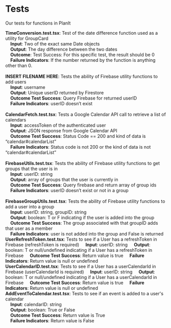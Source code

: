 # Tests
Our tests for functions in PlanIt

**TimeConversion.test.tsx**: Test of the date difference function used as a utility for GroupCard   
&nbsp;&nbsp;&nbsp;&nbsp;**Input**: Two of the exact same Date objects  
&nbsp;&nbsp;&nbsp;&nbsp;**Output**: The day difference between the two dates  
&nbsp;&nbsp;&nbsp;&nbsp;**Outcome**: Test Success: For this specific test, the result should be 0  
&nbsp;&nbsp;&nbsp;&nbsp;**Failure Indicators**: If the number returned by the function is anything other than 0.  
<br>
**INSERT FILENAME HERE**: Tests the ability of Firebase utility functions to add users  
&nbsp;&nbsp;&nbsp;&nbsp;**Input**: username  
&nbsp;&nbsp;&nbsp;&nbsp;**Output**: Unique userID returned by Firestore  
&nbsp;&nbsp;&nbsp;&nbsp;**Outcome Test Success**: Query Firebase for returned userID  
&nbsp;&nbsp;&nbsp;&nbsp;**Failure Indicators**: userID doesn’t exist  
<br>
**CalendarFetch.test.tsx**: Tests a Google Calendar API call to retrieve a list of calendars  
&nbsp;&nbsp;&nbsp;&nbsp;**Input**: accessToken of the authenticated user  
&nbsp;&nbsp;&nbsp;&nbsp;**Output**: JSON response from Google Calendar API  
&nbsp;&nbsp;&nbsp;&nbsp;**Outcome Test Success**:  Status Code == 200 and kind of data is “calendar#calendarList”  
&nbsp;&nbsp;&nbsp;&nbsp;**Failure Indicators**: Status code is not 200 or the kind of data is not “calendar#calendarList”  
<br>
**FirebaseUtils.test.tsx**: Tests the ability of Firebase utility functions to get groups that the user is in  
&nbsp;&nbsp;&nbsp;&nbsp;**Input**: userID: string  
&nbsp;&nbsp;&nbsp;&nbsp;**Output**: array of groups that the user is currently in  
&nbsp;&nbsp;&nbsp;&nbsp;**Outcome Test Success**: Query firebase and return array of group ids  
&nbsp;&nbsp;&nbsp;&nbsp;**Failure Indicators**:  userID doesn’t exist or not in a group  
<br>
**FirebaseGroupUtils.test.tsx**: Tests the ability of Firebase utility functions to add a user into a group  
&nbsp;&nbsp;&nbsp;&nbsp;**Input**: userID: string, groupID: string  
&nbsp;&nbsp;&nbsp;&nbsp;**Output**: boolean: T or F indicating if the user is added into the group  
&nbsp;&nbsp;&nbsp;&nbsp;**Outcome Test Success**: The group associated with that groupID adds that user as a member  
&nbsp;&nbsp;&nbsp;&nbsp;**Failure Indicators**: user is not added into the group and False is returned
<br>
**UserRefreshToken.test.tsx**: Tests to see if a User has a refreshToken in Firebase (refreshToken is required)
&nbsp;&nbsp;&nbsp;&nbsp;**Input**: userID: string
&nbsp;&nbsp;&nbsp;&nbsp;**Output**: boolean: T or null/undefined indicating if a User has a refreshToken in Firebase
&nbsp;&nbsp;&nbsp;&nbsp;**Outcome Test Success**: Return value is true
&nbsp;&nbsp;&nbsp;&nbsp;**Failure Indicators**: Return value is null or undefined
<br>
**UserCalendarID.test.tsx**: Tests to see if a User has a userCalendarId in Firebase (userCalendarId is required)
&nbsp;&nbsp;&nbsp;&nbsp;**Input**: userID: string
&nbsp;&nbsp;&nbsp;&nbsp;**Output**: boolean: T or null/undefined indicating if a User has a userCalendarId in Firebase
&nbsp;&nbsp;&nbsp;&nbsp;**Outcome Test Success**: Return value is true
&nbsp;&nbsp;&nbsp;&nbsp;**Failure Indicators**: Return value is null or undefined
<br />
**AddEventToCalendar.test.tsx**: Tests to see if an event is added to a user's calendar<br />
&nbsp;&nbsp;&nbsp;&nbsp;**Input**: calendarID: string<br />
&nbsp;&nbsp;&nbsp;&nbsp;**Output**: boolean: True or False<br />
&nbsp;&nbsp;&nbsp;&nbsp;**Outcome Test Success**: Return value is True<br />
&nbsp;&nbsp;&nbsp;&nbsp;**Failure Indicators**: Return value is False<br />

